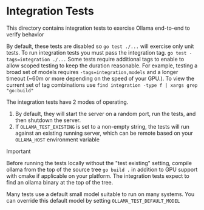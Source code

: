 # Integration Tests

This directory contains integration tests to exercise Ollama end-to-end to verify behavior

By default, these tests are disabled so `go test ./...` will exercise only unit tests.  To run integration tests you must pass the integration tag.  `go test -tags=integration ./...` Some tests require additional tags to enable to allow scoped testing to keep the duration reasonable.  For example, testing a broad set of models requires `-tags=integration,models` and a longer timeout (~60m or more depending on the speed of your GPU.). To view the current set of tag combinations use `find integration -type f | xargs grep "go:build"`


The integration tests have 2 modes of operating.

1. By default, they will start the server on a random port, run the tests, and then shutdown the server.
2. If `OLLAMA_TEST_EXISTING` is set to a non-empty string, the tests will run against an existing running server, which can be remote based on your `OLLAMA_HOST` environment variable

> [!IMPORTANT]
> Before running the tests locally without the "test existing" setting, compile ollama from the top of the source tree  `go build .` in addition to GPU support with cmake if applicable on your platform.  The integration tests expect to find an ollama binary at the top of the tree.


Many tests use a default small model suitable to run on many systems.  You can override this default model by setting `OLLAMA_TEST_DEFAULT_MODEL`